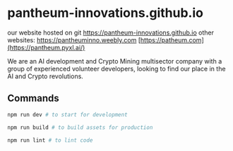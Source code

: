 # pantheum-innovations.github.io
our website hosted on git
https://pantheum-innovations.github.io
other websites:
https://pantheuminno.weebly.com
[https://patheum.com](https://pantheum.pyxl.ai/)

We are an AI development and Crypto Mining multisector company with a group of experienced volunteer developers, looking to find our place in the AI and Crypto revolutions. 

## Commands

```bash
npm run dev # to start for development
```

```bash
npm run build # to build assets for production
```

```bash
npm run lint # to lint code
```
